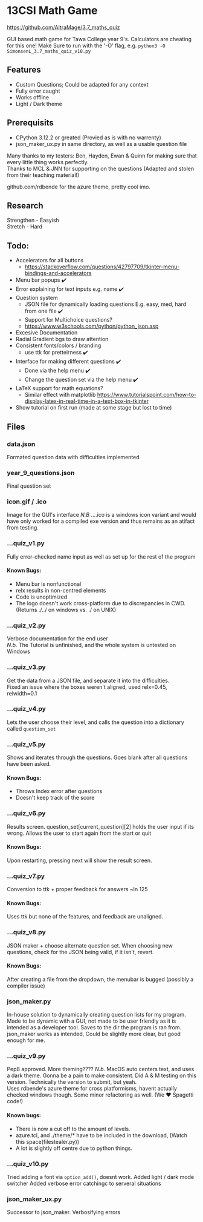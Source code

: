 # 13CSI Math Game
https://github.com/AltraMage/3.7_maths_quiz

GUI based math game for Tawa College year 9's. Calculators are cheating for this one!
Make Sure to run with the '-O' flag, e.g. `python3 -O SimonsenL_3.7_maths_quiz_v10.py`

## Features
- Custom Questions; Could be adapted for any context
- Fully error caught
- Works offline
- Light / Dark theme

## Prerequisits
- CPython 3.12.2 or greated (Provied as is with no warrenty)
- json_maker_ux.py in same directory, as well as a usable question file

Many thanks to my testers: Ben, Hayden, Ewan & Quinn for making sure that every little thing works perfectly.  
Thanks to MCL & JNN for supporting on the questions (Adapted and stolen from their teaching material!)

github.com/rdbende for the azure theme, pretty cool imo.
## Research
Strengthen - Easyish  
Stretch - Hard


## Todo:
- Accelerators for all buttons 
  - https://stackoverflow.com/questions/42797709/tkinter-menu-bindings-and-accelerators
- Menu bar popups ✔️
- Error explaining for text inputs e.g. name ✔️
- Question system
    - JSON file for dynamically loading questions
    E.g. easy, med, hard from one file ✔️
    - Support for Multichoice questions?
    - https://www.w3schools.com/python/python_json.asp
- Excesive Documentation
- Radial Gradient bgs to draw attention
- Consistent fonts/colors / branding
  - use ttk for pretteirness ✔️
- Interface for making different questions ✔️
  - Done via the help menu ✔️
  - Change the question set via the help menu ✔️
- LaTeX support for math equations?
  - Similar effect with matplotlib https://www.tutorialspoint.com/how-to-display-latex-in-real-time-in-a-text-box-in-tkinter
- Show tutorial on first run (made at some stage but lost to time)

## Files
### data.json
Formated question data with difficulties implemented
### year_9_questions.json
Final question set

### icon.gif / .ico
Image for the GUI's interface *N.B* ....ico is a windows icon variant and would have only worked for a compiled exe version and thus remains as an atifact from testing.

### ...quiz_v1.py
Fully error-checked name input as well as set up for the rest of the program
#### Known Bugs:
- Menu bar is nonfunctional
- relx results in non-centred elements
- Code is unoptimized
- The logo doesn't work cross-platform due to discrepancies in CWD. (Returns ./../ on windows vs. ./ on UNIX)

### ...quiz_v2.py
Verbose documentation for the end user  
*N.b.* The Tutorial is unfinished, and the whole system is untested on Windows

### ...quiz_v3.py
Get the data from a JSON file, and separate it into the difficulties.  
Fixed an issue where the boxes weren't aligned, used relx=0.45, relwidth=0.1

### ...quiz_v4.py
Lets the user choose their level, and calls the question into a dictionary called ```question_set```

### ...quiz_v5.py
Shows and iterates through the questions. Goes blank after all questions have been asked.
#### Known Bugs:
- Throws Index error after questions
- Doesn't keep track of the score
### ...quiz_v6.py
Results screen. question_set[current_question][2] holds the user input if its wrong. Allows the user to start again from the start or quit
#### Known Bugs:
Upon restarting, pressing next will show the result screen.
### ...quiz_v7.py
Conversion to ttk + proper feedback for answers ~ln 125
#### Known Bugs:
Uses ttk but none of the features, and feedback are unaligned.
### ...quiz_v8.py
JSON maker + choose alternate question set. When choosing new questions, check for the JSON being valid, if it isn't, revert.
#### Known Bugs:
After creating a file from the dropdown, the menubar is bugged (possibly a compiler issue)
### json_maker.py
In-house solution to dynamically creating question lists for my program. Made to be dynamic with a GUI, not made to be user friendly as it is intended as a developer tool. Saves to the dir the program is ran from.
json_maker works as intended, Could be slightly more clear, but good enough for me.
### ...quiz_v9.py
Pep8 approved. More theming???? *N.b.* MacOS auto centers text, and uses a dark theme. Gonna be a pain to make consistent.
Did A & M testing on this version. Technically the version to submit, but yeah.  
Uses rdbende's azure theme for cross platformisms, havent actually checked windows though. 
Some minor refactoring as well. (We ❤️ Spagetti code!) 
#### Known bugs:
- There is now a cut off to the amount of levels. 
- azure.tcl, and ./theme/* have to be included in the download, (Watch this space(filestealer.py))
- A lot is slightly off centre due to python things.
### ...quiz_v10.py
Tried adding a font via `option_add()`, doesnt work. 
Added light / dark mode switcher
Added verbose error catchingc to serveral situations
### json_maker_ux.py
Successor to json_maker. Verbosifying errors